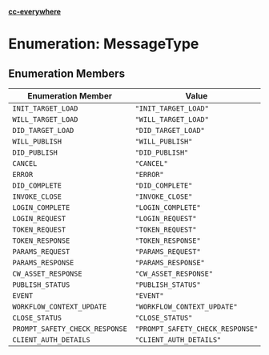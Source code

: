 [**cc-everywhere**](../../../../../index.md)

<HorizontalLine />

# Enumeration: MessageType

## Enumeration Members

| Enumeration Member | Value |
| ------ | ------ |
| `INIT_TARGET_LOAD` | `"INIT_TARGET_LOAD"` |
| `WILL_TARGET_LOAD` | `"WILL_TARGET_LOAD"` |
| `DID_TARGET_LOAD` | `"DID_TARGET_LOAD"` |
| `WILL_PUBLISH` | `"WILL_PUBLISH"` |
| `DID_PUBLISH` | `"DID_PUBLISH"` |
| `CANCEL` | `"CANCEL"` |
| `ERROR` | `"ERROR"` |
| `DID_COMPLETE` | `"DID_COMPLETE"` |
| `INVOKE_CLOSE` | `"INVOKE_CLOSE"` |
| `LOGIN_COMPLETE` | `"LOGIN_COMPLETE"` |
| `LOGIN_REQUEST` | `"LOGIN_REQUEST"` |
| `TOKEN_REQUEST` | `"TOKEN_REQUEST"` |
| `TOKEN_RESPONSE` | `"TOKEN_RESPONSE"` |
| `PARAMS_REQUEST` | `"PARAMS_REQUEST"` |
| `PARAMS_RESPONSE` | `"PARAMS_RESPONSE"` |
| `CW_ASSET_RESPONSE` | `"CW_ASSET_RESPONSE"` |
| `PUBLISH_STATUS` | `"PUBLISH_STATUS"` |
| `EVENT` | `"EVENT"` |
| `WORKFLOW_CONTEXT_UPDATE` | `"WORKFLOW_CONTEXT_UPDATE"` |
| `CLOSE_STATUS` | `"CLOSE_STATUS"` |
| `PROMPT_SAFETY_CHECK_RESPONSE` | `"PROMPT_SAFETY_CHECK_RESPONSE"` |
| `CLIENT_AUTH_DETAILS` | `"CLIENT_AUTH_DETAILS"` |
